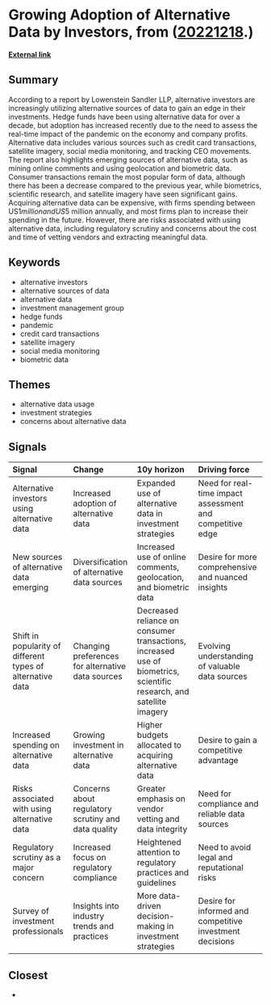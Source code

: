 # __Growing Adoption of Alternative Data by Investors__, from ([20221218](https://kghosh.substack.com/p/20221218).)

__[External link](https://www.investmentexecutive.com/news/industry-news/alt-investors-using-alt-data-to-gain-an-edge-report/?utm_source=substack&utm_medium=email)__



## Summary

According to a report by Lowenstein Sandler LLP, alternative investors are increasingly utilizing alternative sources of data to gain an edge in their investments. Hedge funds have been using alternative data for over a decade, but adoption has increased recently due to the need to assess the real-time impact of the pandemic on the economy and company profits. Alternative data includes various sources such as credit card transactions, satellite imagery, social media monitoring, and tracking CEO movements. The report also highlights emerging sources of alternative data, such as mining online comments and using geolocation and biometric data. Consumer transactions remain the most popular form of data, although there has been a decrease compared to the previous year, while biometrics, scientific research, and satellite imagery have seen significant gains. Acquiring alternative data can be expensive, with firms spending between US$1 million and US$5 million annually, and most firms plan to increase their spending in the future. However, there are risks associated with using alternative data, including regulatory scrutiny and concerns about the cost and time of vetting vendors and extracting meaningful data.

## Keywords

* alternative investors
* alternative sources of data
* alternative data
* investment management group
* hedge funds
* pandemic
* credit card transactions
* satellite imagery
* social media monitoring
* biometric data

## Themes

* alternative data usage
* investment strategies
* concerns about alternative data

## Signals

| Signal                                                     | Change                                              | 10y horizon                                                                                                          | Driving force                                             |
|:-----------------------------------------------------------|:----------------------------------------------------|:---------------------------------------------------------------------------------------------------------------------|:----------------------------------------------------------|
| Alternative investors using alternative data               | Increased adoption of alternative data              | Expanded use of alternative data in investment strategies                                                            | Need for real-time impact assessment and competitive edge |
| New sources of alternative data emerging                   | Diversification of alternative data sources         | Increased use of online comments, geolocation, and biometric data                                                    | Desire for more comprehensive and nuanced insights        |
| Shift in popularity of different types of alternative data | Changing preferences for alternative data sources   | Decreased reliance on consumer transactions, increased use of biometrics, scientific research, and satellite imagery | Evolving understanding of valuable data sources           |
| Increased spending on alternative data                     | Growing investment in alternative data              | Higher budgets allocated to acquiring alternative data                                                               | Desire to gain a competitive advantage                    |
| Risks associated with using alternative data               | Concerns about regulatory scrutiny and data quality | Greater emphasis on vendor vetting and data integrity                                                                | Need for compliance and reliable data sources             |
| Regulatory scrutiny as a major concern                     | Increased focus on regulatory compliance            | Heightened attention to regulatory practices and guidelines                                                          | Need to avoid legal and reputational risks                |
| Survey of investment professionals                         | Insights into industry trends and practices         | More data-driven decision-making in investment strategies                                                            | Desire for informed and competitive investment decisions  |

## Closest

* 